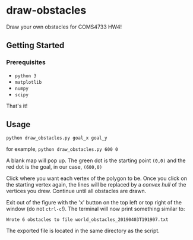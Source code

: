 # draw-obstacles
Draw your own obstacles for COMS4733 HW4!

## Getting Started

### Prerequisites
- `python 3`
- `matplotlib`
- `numpy`
- `scipy`

That's it!

## Usage

`python draw_obstacles.py goal_x goal_y`

for example, `python draw_obstacles.py 600 0`

A blank map will pop up. The green dot is the starting point `(0,0)` and the red dot is the goal, in our case, `(600,0)`

Click where you want each vertex of the polygon to be. Once you click on the starting vertex again, the lines will be replaced by a *convex hull* of the vertices you drew. Continue until all obstacles are drawn.

Exit out of the figure with the 'x' button on the top left or top right of the window (do not `ctrl-c`!). The terminal will now print something similar to:

`Wrote 6 obstacles to file world_obstacles_20190403T191907.txt`

The exported file is located in the same directory as the script.

